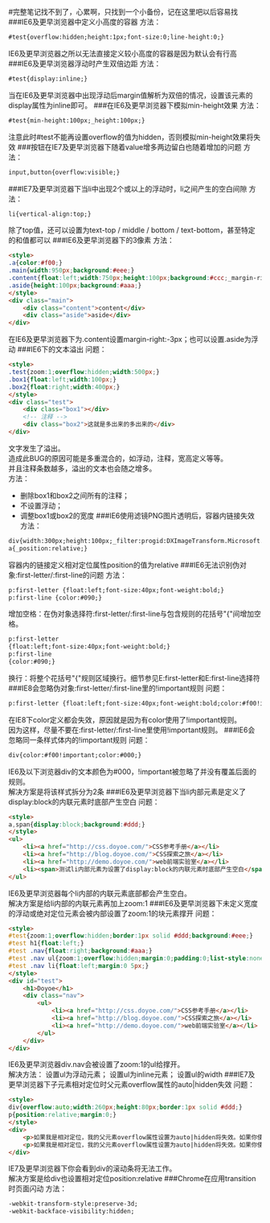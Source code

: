 #完整笔记找不到了，心累啊，只找到一个小备份，记在这里吧以后容易找
###IE6及更早浏览器中定义小高度的容器
方法：  
```html
#test{overflow:hidden;height:1px;font-size:0;line-height:0;}
```
IE6及更早浏览器之所以无法直接定义较小高度的容器是因为默认会有行高  
###IE6及更早浏览器浮动时产生双倍边距
方法：
```html
#test{display:inline;}
```
当在IE6及更早浏览器中出现浮动后margin值解析为双倍的情况，设置该元素的display属性为inline即可。
###在IE6及更早浏览器下模拟min-height效果
方法：
```html
#test{min-height:100px;_height:100px;}
```
注意此时#test不能再设置overflow的值为hidden，否则模拟min-height效果将失效
###按钮在IE7及更早浏览器下随着value增多两边留白也随着增加的问题
方法：
```html
input,button{overflow:visible;}
```
###IE7及更早浏览器下当li中出现2个或以上的浮动时，li之间产生的空白间隙
方法：
```html
li{vertical-align:top;}
```
除了top值，还可以设置为text-top / middle / bottom / text-bottom，甚至特定的<length>和<percentage>值都可以
###IE6及更早浏览器下的3像素
方法：
```html
<style>
.a{color:#f00;}
.main{width:950px;background:#eee;}
.content{float:left;width:750px;height:100px;background:#ccc;_margin-right:-3px;}
.aside{height:100px;background:#aaa;}
</style>
<div class="main">
	<div class="content">content</div>
	<div class="aside">aside</div>
</div>
```
在IE6及更早浏览器下为.content设置margin-right:-3px；也可以设置.aside为浮动
###IE6下的文本溢出
问题：
```html
<style>
.test{zoom:1;overflow:hidden;width:500px;}
.box1{float:left;width:100px;}
.box2{float:right;width:400px;}
</style>
<div class="test">
	<div class="box1"></div>
	<!-- 注释 -->
	<div class="box2">这就是多出来的多出来的</div>
</div>
```
文字发生了溢出。  
造成此BUG的原因可能是多重混合的，如浮动，注释，宽高定义等等。  
并且注释条数越多，溢出的文本也会随之增多。  
方法：  
- 删除box1和box2之间所有的注释；  
- 不设置浮动；  
- 调整box1或box2的宽度
###IE6使用滤镜PNG图片透明后，容器内链接失效
方法：
```html
div{width:300px;height:100px;_filter:progid:DXImageTransform.Microsoft.AlphaImageLoader(src='*.png');}
a{_position:relative;}
```
容器内的链接定义相对定位属性position的值为relative
###IE6无法识别伪对象:first-letter/:first-line的问题
方法：
```html
p:first-letter {float:left;font-size:40px;font-weight:bold;}
p:first-line {color:#090;}
```
增加空格：在伪对象选择符:first-letter/:first-line与包含规则的花括号"{"间增加空格。
```html
p:first-letter
{float:left;font-size:40px;font-weight:bold;}
p:first-line
{color:#090;}
```
换行：将整个花括号"{"规则区域换行。细节参见E:first-letter和E:first-line选择符  
###IE8会忽略伪对象:first-letter/:first-line里的!important规则
问题：
```html
p:first-letter {float:left;font-size:40px;font-weight:bold;color:#f00!important;color:#090;}
```
在IE8下color定义都会失效，原因就是因为有color使用了!important规则。  
因为这样，尽量不要在:first-letter/:first-line里使用!important规则。
###IE6会忽略同一条样式体内的!important规则
问题：
```html
div{color:#f00!important;color:#000;}
```
IE6及以下浏览器div的文本颜色为#000，!important被忽略了并没有覆盖后面的规则。  
解决方案是将该样式拆分为2条
###IE6及更早浏览器下当li内部元素是定义了display:block的内联元素时底部产生空白
问题：
```html
<style>
a,span{display:block;background:#ddd;}
</style>
<ul>
	<li><a href="http://css.doyoe.com/">CSS参考手册</a></li>
	<li><a href="http://blog.doyoe.com/">CSS探索之旅</a></li>
	<li><a href="http://demo.doyoe.com/">web前端实验室</a></li>
	<li><span>测试li内部元素为设置了display:block的内联元素时底部产生空白</span></li>
</ul>
```
IE6及更早浏览器每个li内部的内联元素底部都会产生空白。  
解决方案是给li内部的内联元素再加上zoom:1
###IE6及更早浏览器下未定义宽度的浮动或绝对定位元素会被内部设置了zoom:1的块元素撑开
问题：
```html
<style>
#test{zoom:1;overflow:hidden;border:1px solid #ddd;background:#eee;}
#test h1{float:left;}
#test .nav{float:right;background:#aaa;}
#test .nav ul{zoom:1;overflow:hidden;margin:0;padding:0;list-style:none;}
#test .nav li{float:left;margin:0 5px;}
</style>
<div id="test">
	<h1>Doyoe</h1>
	<div class="nav">
		<ul>
			<li><a href="http://css.doyoe.com/">CSS参考手册</a></li>
			<li><a href="http://blog.doyoe.com/">CSS探索之旅</a></li>
			<li><a href="http://demo.doyoe.com/">web前端实验室</a></li>
		</ul>
	</div>
</div>
```
IE6及更早浏览器div.nav会被设置了zoom:1的ul给撑开。  
解决方法： 设置ul为浮动元素； 设置ul为inline元素； 设置ul的width
###IE7及更早浏览器下子元素相对定位时父元素overflow属性的auto|hidden失效
问题：
```html
<style>
div{overflow:auto;width:260px;height:80px;border:1px solid #ddd;}
p{position:relative;margin:0;}
</style>
<div>
	<p>如果我是相对定位，我的父元素overflow属性设置为auto|hidden将失效。如果你使用的是IE及更早浏览器，你将可以看到这个BUG</p>
	<p>如果我是相对定位，我的父元素overflow属性设置为auto|hidden将失效。如果你使用的是IE及更早浏览器，你将可以看到这个BUG</p>
</div>
```
IE7及更早浏览器下你会看到div的滚动条将无法工作。  
解决方案是给div也设置相对定位position:relative
###Chrome在应用transition时页面闪动
方法：
```html
-webkit-transform-style:preserve-3d;
-webkit-backface-visibility:hidden;
```
